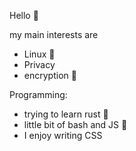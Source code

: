 Hello 🍪

my main interests are
- Linux 🐧
- Privacy 
- encryption 🔑

Programming:
- trying to learn rust 🦀
- little bit of bash and JS 🐚
- I enjoy writing CSS
